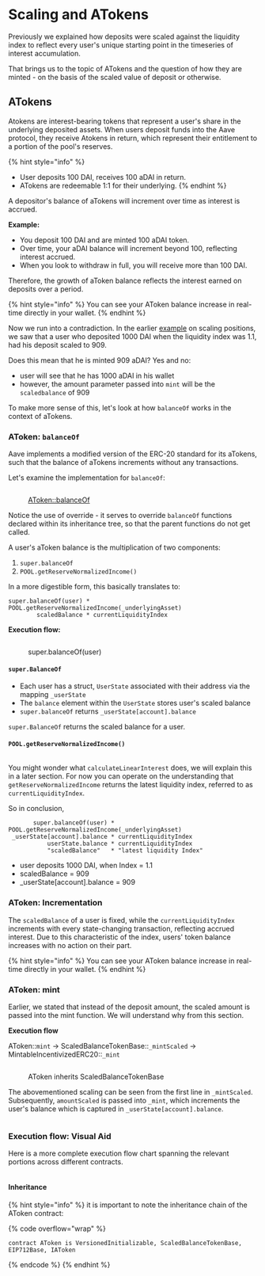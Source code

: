 # Scaling and ATokens

Previously we explained how deposits were scaled against the liquidity index to reflect every user's unique starting point in the timeseries of interest accumulation.

That brings us to the topic of ATokens and the question of how they are minted - on the basis of the scaled value of deposit or otherwise.

## ATokens

Atokens are interest-bearing tokens that represent a user's share in the underlying deposited assets. When users deposit funds into the Aave protocol, they receive Atokens in return, which represent their entitlement to a portion of the pool's reserves.

{% hint style="info" %}
* User deposits 100 DAI, receives 100 aDAI in return. &#x20;
* ATokens are redeemable 1:1 for their underlying.
{% endhint %}

A depositor's balance of aTokens will increment over time as interest is accrued.&#x20;

**Example:**

* You deposit 100 DAI and are minted 100 aDAI token.&#x20;
* Over time, your aDAI balance will increment beyond 100, reflecting interest accrued.
* When you look to withdraw in full, you will receive more than 100 DAI.

Therefore, the growth of aToken balance reflects the interest earned on deposits over a period.

{% hint style="info" %}
You can see your AToken balance increase in real-time directly in your wallet.
{% endhint %}

Now we run into a contradiction. In the earlier [example](on-indexes/#scaling-positions) on scaling positions, we saw that a user who deposited 1000 DAI when the liquidity index was 1.1, had his deposit scaled to 909.

Does this mean that he is minted 909 aDAI? Yes and no:

* user will see that he has 1000 aDAI in his wallet
* however, the amount parameter passed into `mint` will be the `scaledbalance` of 909

To make more sense of this, let's look at how `balanceOf` works in the context of aTokens.

### AToken: `balanceOf`

Aave implements a modified version of the ERC-20 standard for its aTokens, such that the balance of aTokens increments without any transactions.&#x20;

Let's examine the implementation for `balanceOf`:

<figure><img src=".gitbook/assets/image (125).png" alt=""><figcaption><p><a href="https://github.com/aave/aave-v3-core/blob/29ff9b9f89af7cd8255231bc5faf26c3ce0fb7ce/contracts/protocol/tokenization/AToken.sol#L128">AToken::balanceOf</a></p></figcaption></figure>

Notice the use of override - it serves to override `balanceOf` functions declared within its inheritance tree, so that the parent functions do not get called.&#x20;

A user's aToken balance is the multiplication of two components:

1. `super.balanceOf`&#x20;
2. `POOL.getReserveNormalizedIncome()`

In a more digestible form, this basically translates to:

```solidity
super.balanceOf(user) * POOL.getReserveNormalizedIncome(_underlyingAsset)
        scaledBalance * currentLiquidityIndex
```

**Execution flow:**&#x20;

<figure><img src=".gitbook/assets/image (151).png" alt=""><figcaption><p>super.balanceOf(user)</p></figcaption></figure>

#### `super.BalanceOf`&#x20;

* Each user has a struct, `UserState` associated with their address via the mapping `_userState`
* The `balance` element within the `UserState` stores user's scaled balance&#x20;
* `super.balanceOf` returns `_userState[account].balance`

`super.BalanceOf` returns the scaled balance for a user.

#### `POOL.getReserveNormalizedIncome()`

<figure><img src=".gitbook/assets/image (21).png" alt=""><figcaption></figcaption></figure>

You might wonder what `calculateLinearInterest` does, we will explain this in a later section. For now you can operate on the understanding that `getReserveNormalizedIncome` returns the latest liquidity index, referred to as `currentLiquidityIndex`.&#x20;

So in conclusion,

```solidity
       super.balanceOf(user) * POOL.getReserveNormalizedIncome(_underlyingAsset)
 _userState[account].balance * currentLiquidityIndex
           userState.balance * currentLiquidityIndex
           "scaledBalance"   * "latest liquidity Index"
```

* user deposits 1000 DAI, when Index = 1.1
* scaledBalance = 909
* \_userState\[account].balance = 909

### AToken: Incrementation

The `scaledBalance` of a user is fixed, while the `currentLiquidityIndex` increments with every state-changing transaction, reflecting accrued interest. Due to this characteristic of the index, users' token balance increases with no action on their part.

{% hint style="info" %}
You can see your AToken balance increase in real-time directly in your wallet.
{% endhint %}

### AToken: mint

Earlier, we stated that instead of the deposit amount, the scaled amount is passed into the mint function. We will understand why from this section.&#x20;

**Execution flow**

AToken::`mint` -> ScaledBalanceTokenBase::`_mintScaled` ->  MintableIncentivizedERC20::`_mint`

<figure><img src=".gitbook/assets/image (13) (1).png" alt=""><figcaption><p>AToken inherits ScaledBalanceTokenBase</p></figcaption></figure>

The abovementioned scaling can be seen from the first line in `_mintScaled`. Subsequently, `amountScaled` is passed into `_mint`, which increments the user's balance which is captured in `_userState[account].balance`.

<figure><img src=".gitbook/assets/image (99).png" alt=""><figcaption></figcaption></figure>

### Execution flow: Visual Aid

Here is a more complete execution flow chart spanning the relevant portions across different contracts.

<img src=".gitbook/assets/file.excalidraw (20).svg" alt="" class="gitbook-drawing">

#### Inheritance&#x20;

{% hint style="info" %}
&#x20;it is important to note the inheritance chain of the AToken contract:

{% code overflow="wrap" %}
```solidity
contract AToken is VersionedInitializable, ScaledBalanceTokenBase, EIP712Base, IAToken
```
{% endcode %}
{% endhint %}
